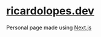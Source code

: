# [ricardolopes.dev](https://ricardolopes.dev)

Personal page made using [Next.js](https://nextjs.org)
